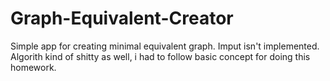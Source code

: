 # Graph-Equivalent-Creator
Simple app for creating minimal equivalent graph.
Imput isn't implemented. Algorith kind of shitty as well, i had to follow basic concept for doing this homework.
